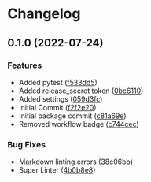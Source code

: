 # Changelog

## 0.1.0 (2022-07-24)


### Features

* Added pytest ([f533dd5](https://github.com/kgreen1200/project-bat/commit/f533dd597a1953815bd3ad33dc86d38bc57f525d))
* Added release_secret token ([0bc6110](https://github.com/kgreen1200/project-bat/commit/0bc61101744e43c33ade8048bb098ddf49a0e649))
* Added settings ([059d3fc](https://github.com/kgreen1200/project-bat/commit/059d3fc42e0053688883b2b0e7cf5618bffcd44d))
* Initial Commit ([f2f2e20](https://github.com/kgreen1200/project-bat/commit/f2f2e20f6a9edb63ac5be55017cec543328a566c))
* Initial package commit ([c81a69e](https://github.com/kgreen1200/project-bat/commit/c81a69e74e27ec81179832d32db4feeb3062c9df))
* Removed workflow badge ([c744cec](https://github.com/kgreen1200/project-bat/commit/c744cecc7ca463e4bfe9c6888c2b9f9e8a6d0c36))


### Bug Fixes

* Markdown linting errors ([38c06bb](https://github.com/kgreen1200/project-bat/commit/38c06bb78a97eb5a72a37a4f58e72ad5a2770f83))
* Super Linter ([4b0b8e8](https://github.com/kgreen1200/project-bat/commit/4b0b8e873d3559c7a479e05aca1bf20e41ca8686))

